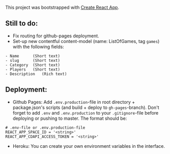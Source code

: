 This project was bootstrapped with [Create React App](https://github.com/facebook/create-react-app).


## Still to do:
- Fix routing for github-pages deployment.
- Set-up new contentful content-model (name: ListOfGames, tag `games`) with the following fields:
```
- Name 	   	(Short text)
- slug     	(Short text)
- Category 	(Short text)
- Players  	(Short text)
- Description 	(Rich text)
```

## Deployment: 
- Github Pages: Add `.env.production`-file in root directory + package.json's scripts (and build + deploy to `gh-pages`-branch). Don't forget to add `.env` and `.env.production` to your `.gitignore`-file before deploying or pushing to master. The format should be:
```
# .env-file or .env.production-file
REACT_APP_SPACE_ID = '<string>'
REACT_APP_CDAPI_ACCESS_TOKEN = '<string>'
```
- Heroku: You can create your own environment variables in the interface.
